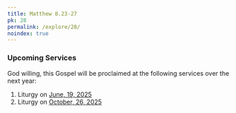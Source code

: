 ```yaml
---
title: Matthew 8.23-27
pk: 28
permalink: /explore/28/
noindex: true
---
```


### Upcoming Services

God willing, this Gospel will be proclaimed at the following services over the next year:


1. Liturgy on [June, 19, 2025](https://orthocal.info/readings/gregorian/2025/06/19/)
1. Liturgy on [October, 26, 2025](https://orthocal.info/readings/gregorian/2025/10/26/)
